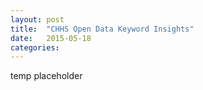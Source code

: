 ```yaml
---
layout: post
title:  "CHHS Open Data Keyword Insights"
date:   2015-05-18
categories: 
---
```


temp placeholder
